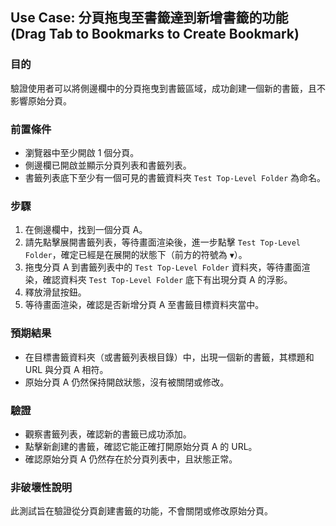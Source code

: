 ## Use Case: 分頁拖曳至書籤達到新增書籤的功能 (Drag Tab to Bookmarks to Create Bookmark)

### 目的
驗證使用者可以將側邊欄中的分頁拖曳到書籤區域，成功創建一個新的書籤，且不影響原始分頁。

### 前置條件
- 瀏覽器中至少開啟 1 個分頁。
- 側邊欄已開啟並顯示分頁列表和書籤列表。
- 書籤列表底下至少有一個可見的書籤資料夾 `Test Top-Level Folder` 為命名。

### 步驟
1. 在側邊欄中，找到一個分頁 A。
2. 請先點擊展開書籤列表，等待畫面渲染後，進一步點擊 `Test Top-Level Folder`，確定已經是在展開的狀態下（前方的符號為 `▼`）。
3. 拖曳分頁 A 到書籤列表中的 `Test Top-Level Folder` 資料夾，等待畫面渲染，確認資料夾 `Test Top-Level Folder` 底下有出現分頁 A 的浮影。
4. 釋放滑鼠按鈕。
5. 等待畫面渲染，確認是否新增分頁 A 至書籤目標資料夾當中。

### 預期結果
- 在目標書籤資料夾（或書籤列表根目錄）中，出現一個新的書籤，其標題和 URL 與分頁 A 相符。
- 原始分頁 A 仍然保持開啟狀態，沒有被關閉或修改。

### 驗證
- 觀察書籤列表，確認新的書籤已成功添加。
- 點擊新創建的書籤，確認它能正確打開原始分頁 A 的 URL。
- 確認原始分頁 A 仍然存在於分頁列表中，且狀態正常。

### 非破壞性說明
此測試旨在驗證從分頁創建書籤的功能，不會關閉或修改原始分頁。